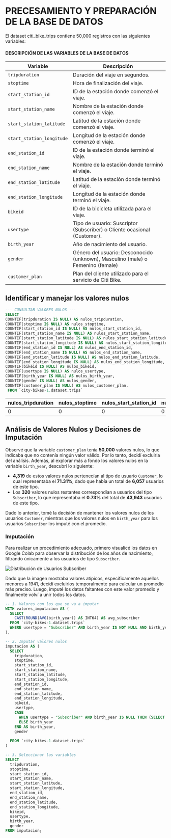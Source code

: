 # PRECESAMIENTO Y PREPARACIÓN DE LA BASE DE DATOS 
El dataset citi_bike_trips contiene 50,000 registros con las siguientes variables:

#### DESCRIPCIÓN DE LAS VARIABLES DE LA BASE DE DATOS 

| Variable               | Descripción                                                                                  |
|------------------------|----------------------------------------------------------------------------------------------|
| `tripduration`         | Duración del viaje en segundos.                                                              |
| `stoptime`             | Hora de finalización del viaje.                                                              |
| `start_station_id`     | ID de la estación donde comenzó el viaje.                                                    |
| `start_station_name`   | Nombre de la estación donde comenzó el viaje.                                                |
| `start_station_latitude`  | Latitud de la estación donde comenzó el viaje.                                            |
| `start_station_longitude` | Longitud de la estación donde comenzó el viaje.                                           |
| `end_station_id`       | ID de la estación donde terminó el viaje.                                                    |
| `end_station_name`     | Nombre de la estación donde terminó el viaje.                                                |
| `end_station_latitude`    | Latitud de la estación donde terminó el viaje.                                            |
| `end_station_longitude`   | Longitud de la estación donde terminó el viaje.                                           |
| `bikeid`               | ID de la bicicleta utilizada para el viaje.                                                  |
| `usertype`             | Tipo de usuario: Suscriptor (Subscriber) o Cliente ocasional (Customer).                     |
| `birth_year`           | Año de nacimiento del usuario.                                                               |
| `gender`               | Género del usuario: Desconocido (unknown), Masculino (male) o Femenino (female)                       |
| `customer_plan`        | Plan del cliente utilizado para el servicio de Citi Bike.                                    |

## Identificar y manejar los valores nulos

```sql
--- CONSULTAR VALORES NULOS ---
SELECT 
COUNTIF(tripduration IS NULL) AS nulos_tripduration,
COUNTIF(stoptime IS NULL) AS nulos_stoptime,
COUNTIF(start_station_id IS NULL) AS nulos_start_station_id,
COUNTIF(start_station_name IS NULL) AS nulos_start_station_name,
COUNTIF(start_station_latitude IS NULL) AS nulos_start_station_latitude,
COUNTIF(start_station_longitude IS NULL) AS nulos_start_station_longitude,
COUNTIF(end_station_id IS NULL) AS nulos_end_station_id,
COUNTIF(end_station_name IS NULL) AS nulos_end_station_name,
COUNTIF(end_station_latitude IS NULL) AS nulos_end_station_latitude,
COUNTIF(end_station_longitude IS NULL) AS nulos_end_station_longitude,
COUNTIF(bikeid IS NULL) AS nulos_bikeid,
COUNTIF(usertype IS NULL) AS nulos_usertype,
COUNTIF(birth_year IS NULL) AS nulos_birth_year,
COUNTIF(gender IS NULL) AS nulos_gender,
COUNTIF(customer_plan IS NULL) AS nulos_customer_plan,
 FROM `city-bikes-1.dataset.trips`
```
| nulos_tripduration | nulos_stoptime | nulos_start_station_id | nulos_start_station_name | nulos_start_station_latitude | nulos_start_station_longitude | nulos_end_station_id | nulos_end_station_name | nulos_end_station_latitude | nulos_end_station_longitude | nulos_bikeid | nulos_usertype | nulos_birth_year | nulos_gender | nulos_customer_plan |
|--------------------|----------------|------------------------|--------------------------|------------------------------|------------------------------|----------------------|------------------------|----------------------------|----------------------------|--------------|----------------|------------------|--------------|---------------------|
| 0                  | 0              | 0                      | 0                        | 0                            | 0                            | 0                    | 0                      | 0                          | 0                          | 0            | 0              | 4639             | 0            | 50000               |

## Análisis de Valores Nulos y Decisiones de Imputación

Observé que la variable `customer_plan` tenía **50,000** valores nulos, lo que indicaba que no contenía ningún valor válido. Por lo tanto, decidí excluirla del análisis. Además, al explorar más a fondo los valores nulos en la variable `birth_year`, descubrí lo siguiente:

- **4,319** de estos valores nulos pertenecían al tipo de usuario `Customer`, lo cual representaba el **71.31%**, dado que había un total de **6,057** usuarios de este tipo.
- Los **320** valores nulos restantes correspondían a usuarios del tipo `Subscriber`, lo que representaba el **0.73%** del total de **43,943** usuarios de este tipo.

Dado lo anterior, tomé la decisión de mantener los valores nulos de los usuarios `Customer`, mientras que los valores nulos en `birth_year` para los usuarios `Subscriber` los imputé con el promedio.

### Imputación

Para realizar un procedimiento adecuado, primero visualicé los datos en Google Colab para observar la distribución de los años de nacimiento, filtrando únicamente a los usuarios de tipo `Subscriber`.

![Distribución de Usuarios Subscriber](https://github.com/user-attachments/assets/e137e599-4d50-482d-abad-6cf9771356d1)

Dado que la imagen mostraba valores atípicos, específicamente aquellos menores a 1941, decidí excluirlos temporalmente para calcular un promedio más preciso. Luego, imputé los datos faltantes con este valor promedio y finalmente volví a unir todos los datos.

```sql
-- 1. Valores con los que se va a imputar
WITH valores_imputacion AS (
  SELECT
    CAST(ROUND(AVG(birth_year)) AS INT64) AS avg_subscriber
  FROM `city-bikes-1.dataset.trips`
  WHERE usertype = "Subscriber" AND birth_year IS NOT NULL AND birth_year > 1940
),

-- 2. Imputar valores nulos
imputacion AS (
  SELECT
    tripduration,
    stoptime,
    start_station_id,
    start_station_name,
    start_station_latitude,
    start_station_longitude,
    end_station_id,
    end_station_name,
    end_station_latitude,
    end_station_longitude,
    bikeid,
    usertype,
    CASE 
      WHEN usertype = "Subscriber" AND birth_year IS NULL THEN (SELECT avg_subscriber FROM valores_imputacion)
      ELSE birth_year
    END AS birth_year,
    gender
    
  FROM `city-bikes-1.dataset.trips`
)

-- 3. Seleccionar las variables 
SELECT 
  tripduration,
  stoptime,
  start_station_id,
  start_station_name,
  start_station_latitude,
  start_station_longitude,
  end_station_id,
  end_station_name,
  end_station_latitude,
  end_station_longitude,
  bikeid,
  usertype,
  birth_year,
  gender
FROM imputacion;

```


